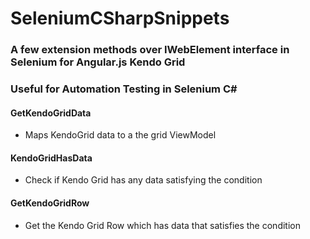 # SeleniumCSharpSnippets

### A few extension methods over IWebElement interface in Selenium for Angular.js Kendo Grid
### Useful for Automation Testing in Selenium C#

#### **GetKendoGridData**
- Maps KendoGrid data to a the grid ViewModel

#### **KendoGridHasData**
- Check if Kendo Grid has any data satisfying the condition

#### **GetKendoGridRow**
- Get the Kendo Grid Row which has data that satisfies the condition
